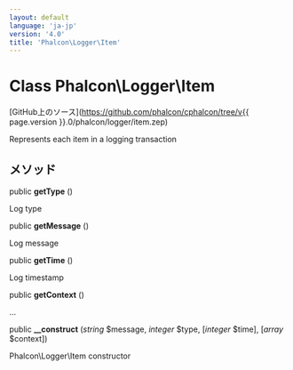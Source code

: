 ```yaml
---
layout: default
language: 'ja-jp'
version: '4.0'
title: 'Phalcon\Logger\Item'
---
```

# Class **Phalcon\Logger\Item**

[GitHub上のソース](https://github.com/phalcon/cphalcon/tree/v{{ page.version }}.0/phalcon/logger/item.zep)

Represents each item in a logging transaction

## メソッド

public **getType** ()

Log type

public **getMessage** ()

Log message

public **getTime** ()

Log timestamp

public **getContext** ()

...

public **__construct** (*string* $message, *integer* $type, [*integer* $time], [*array* $context])

Phalcon\Logger\Item constructor